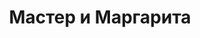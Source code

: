 ---
layout: card_flex_nav
lang: RU
title:  Мастер и Маргарита
isbn: 9785699789672
cover: /assets/images/RU/MM_RU_006_front.jpg
bcover: /assets/images/RU/MM_RU_006_back.jpg
pubyr: 2016
editor: Ed. библиотека всемирной литературы 
acqdt: 12/2016
acqplace: Moscou 
contrib: Caroline
---